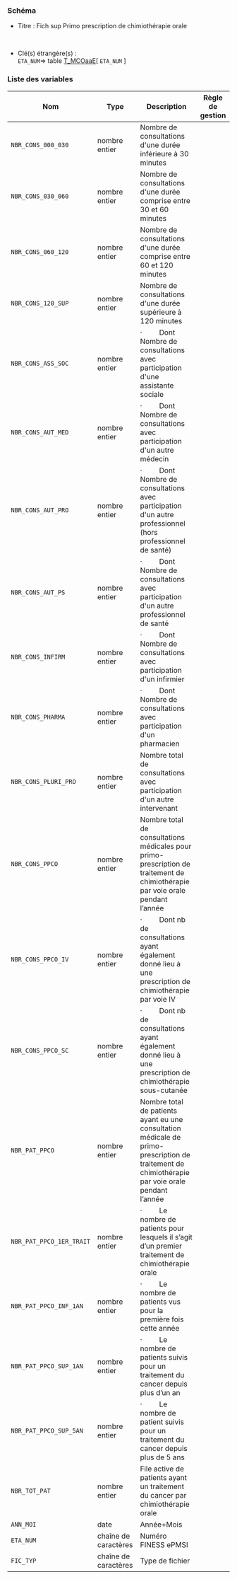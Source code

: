 ### Schéma


- Titre : Fich sup Primo prescription de chimiothérapie orale
<br />



- Clé(s) étrangère(s) : <br />
`ETA_NUM`=> table [T_MCOaaE](/tables/T_MCOaaE)[ `ETA_NUM` ]<br />

 
### Liste des variables

Nom | Type | Description | Règle de gestion
-|-|-|-
`NBR_CONS_000_030`| nombre entier |Nombre de consultations d'une durée inférieure à 30 minutes||
`NBR_CONS_030_060`| nombre entier |Nombre de consultations d'une durée comprise entre 30 et 60 minutes||
`NBR_CONS_060_120`| nombre entier |Nombre de consultations d'une durée comprise entre 60 et 120 minutes||
`NBR_CONS_120_SUP`| nombre entier |Nombre de consultations d'une durée supérieure à 120 minutes||
`NBR_CONS_ASS_SOC`| nombre entier |·         Dont Nombre de consultations avec participation d'une assistante sociale||
`NBR_CONS_AUT_MED`| nombre entier |·         Dont Nombre de consultations avec participation d'un autre médecin||
`NBR_CONS_AUT_PRO`| nombre entier |·         Dont Nombre de consultations avec participation d'un autre professionnel (hors professionnel de santé)||
`NBR_CONS_AUT_PS`| nombre entier |·         Dont Nombre de consultations avec participation d'un autre professionnel de santé||
`NBR_CONS_INFIRM`| nombre entier |·         Dont Nombre de consultations avec participation d'un infirmier||
`NBR_CONS_PHARMA`| nombre entier |·         Dont Nombre de consultations avec participation d'un pharmacien||
`NBR_CONS_PLURI_PRO`| nombre entier |Nombre total de consultations avec participation d'un autre intervenant||
`NBR_CONS_PPCO`| nombre entier |Nombre total de consultations médicales pour primo-prescription de traitement de chimiothérapie par voie orale pendant l’année||
`NBR_CONS_PPCO_IV`| nombre entier |·         Dont nb de consultations ayant également donné lieu à une prescription de chimiothérapie par voie IV||
`NBR_CONS_PPCO_SC`| nombre entier |·         Dont nb de consultations ayant également donné lieu à une prescription de chimiothérapie sous-cutanée||
`NBR_PAT_PPCO`| nombre entier |Nombre total de patients ayant eu une consultation médicale de primo-prescription de traitement de chimiothérapie par voie orale pendant l’année||
`NBR_PAT_PPCO_1ER_TRAIT`| nombre entier |·         Le nombre de patients pour lesquels il s’agit d’un premier traitement de chimiothérapie orale||
`NBR_PAT_PPCO_INF_1AN`| nombre entier |·         Le nombre de patients vus pour la première fois cette année||
`NBR_PAT_PPCO_SUP_1AN`| nombre entier |·         Le nombre de patients suivis pour un traitement du cancer depuis plus d’un an||
`NBR_PAT_PPCO_SUP_5AN`| nombre entier |·         Le nombre de patient suivis pour un traitement du cancer depuis plus de 5 ans||
`NBR_TOT_PAT`| nombre entier |File active de patients ayant un traitement du cancer par chimiothérapie orale||
`ANN_MOI`| date |Année+Mois||
`ETA_NUM`| chaîne de caractères |Numéro FINESS ePMSI||
`FIC_TYP`| chaîne de caractères |Type de fichier||